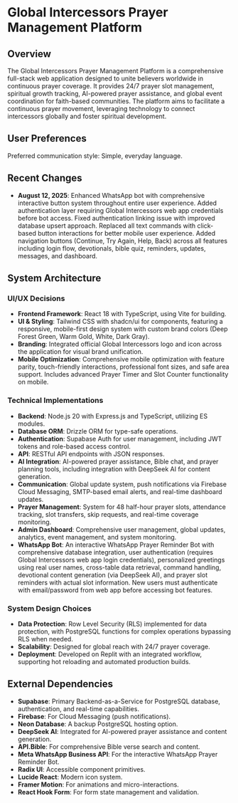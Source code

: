 # Global Intercessors Prayer Management Platform

## Overview
The Global Intercessors Prayer Management Platform is a comprehensive full-stack web application designed to unite believers worldwide in continuous prayer coverage. It provides 24/7 prayer slot management, spiritual growth tracking, AI-powered prayer assistance, and global event coordination for faith-based communities. The platform aims to facilitate a continuous prayer movement, leveraging technology to connect intercessors globally and foster spiritual development.

## User Preferences
Preferred communication style: Simple, everyday language.

## Recent Changes
- **August 12, 2025**: Enhanced WhatsApp bot with comprehensive interactive button system throughout entire user experience. Added authentication layer requiring Global Intercessors web app credentials before bot access. Fixed authentication linking issue with improved database upsert approach. Replaced all text commands with click-based button interactions for better mobile user experience. Added navigation buttons (Continue, Try Again, Help, Back) across all features including login flow, devotionals, bible quiz, reminders, updates, messages, and dashboard.

## System Architecture

### UI/UX Decisions
- **Frontend Framework**: React 18 with TypeScript, using Vite for building.
- **UI & Styling**: Tailwind CSS with shadcn/ui for components, featuring a responsive, mobile-first design system with custom brand colors (Deep Forest Green, Warm Gold, White, Dark Gray).
- **Branding**: Integrated official Global Intercessors logo and icon across the application for visual brand unification.
- **Mobile Optimization**: Comprehensive mobile optimization with feature parity, touch-friendly interactions, professional font sizes, and safe area support. Includes advanced Prayer Timer and Slot Counter functionality on mobile.

### Technical Implementations
- **Backend**: Node.js 20 with Express.js and TypeScript, utilizing ES modules.
- **Database ORM**: Drizzle ORM for type-safe operations.
- **Authentication**: Supabase Auth for user management, including JWT tokens and role-based access control.
- **API**: RESTful API endpoints with JSON responses.
- **AI Integration**: AI-powered prayer assistance, Bible chat, and prayer planning tools, including integration with DeepSeek AI for content generation.
- **Communication**: Global update system, push notifications via Firebase Cloud Messaging, SMTP-based email alerts, and real-time dashboard updates.
- **Prayer Management**: System for 48 half-hour prayer slots, attendance tracking, slot transfers, skip requests, and real-time coverage monitoring.
- **Admin Dashboard**: Comprehensive user management, global updates, analytics, event management, and system monitoring.
- **WhatsApp Bot**: An interactive WhatsApp Prayer Reminder Bot with comprehensive database integration, user authentication (requires Global Intercessors web app login credentials), personalized greetings using real user names, cross-table data retrieval, command handling, devotional content generation (via DeepSeek AI), and prayer slot reminders with actual slot information. New users must authenticate with email/password from web app before accessing bot features.

### System Design Choices
- **Data Protection**: Row Level Security (RLS) implemented for data protection, with PostgreSQL functions for complex operations bypassing RLS when needed.
- **Scalability**: Designed for global reach with 24/7 prayer coverage.
- **Deployment**: Developed on Replit with an integrated workflow, supporting hot reloading and automated production builds.

## External Dependencies

- **Supabase**: Primary Backend-as-a-Service for PostgreSQL database, authentication, and real-time capabilities.
- **Firebase**: For Cloud Messaging (push notifications).
- **Neon Database**: A backup PostgreSQL hosting option.
- **DeepSeek AI**: Integrated for AI-powered prayer assistance and content generation.
- **API.Bible**: For comprehensive Bible verse search and content.
- **Meta WhatsApp Business API**: For the interactive WhatsApp Prayer Reminder Bot.
- **Radix UI**: Accessible component primitives.
- **Lucide React**: Modern icon system.
- **Framer Motion**: For animations and micro-interactions.
- **React Hook Form**: For form state management and validation.